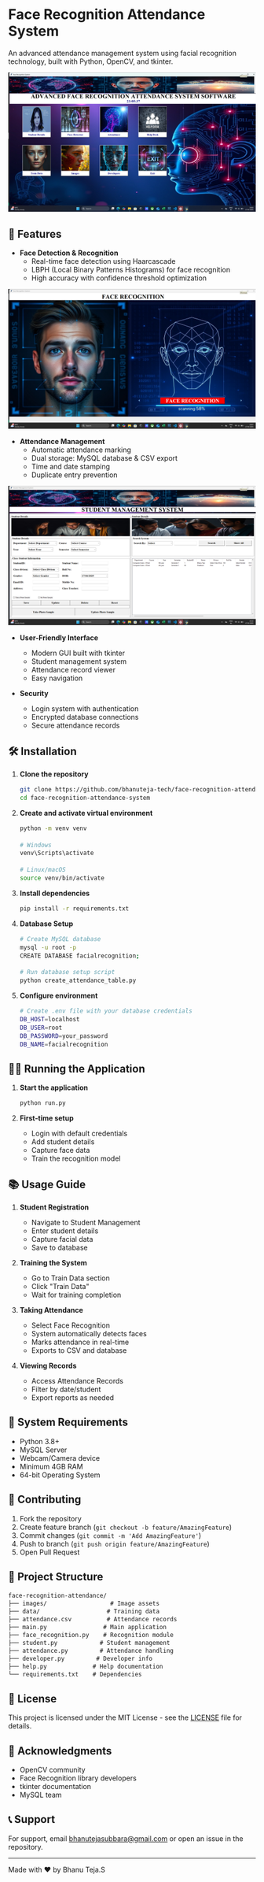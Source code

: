 # Face Recognition Attendance System

An advanced attendance management system using facial recognition technology, built with Python, OpenCV, and tkinter.

![System Demo](images/demo.png)

## 🚀 Features

- **Face Detection & Recognition**
  - Real-time face detection using Haarcascade
  - LBPH (Local Binary Patterns Histograms) for face recognition
  - High accuracy with confidence threshold optimization

![System Demo](images/demo1.png)

- **Attendance Management**
  - Automatic attendance marking
  - Dual storage: MySQL database & CSV export
  - Time and date stamping
  - Duplicate entry prevention

![System Demo](images/Demo2.png)

- **User-Friendly Interface**
  - Modern GUI built with tkinter
  - Student management system
  - Attendance record viewer
  - Easy navigation

- **Security**
  - Login system with authentication
  - Encrypted database connections
  - Secure attendance records

## 🛠️ Installation

1. **Clone the repository**
   ```bash
   git clone https://github.com/bhanuteja-tech/face-recognition-attendance-system.git
   cd face-recognition-attendance-system
   ```

2. **Create and activate virtual environment**
   ```bash
   python -m venv venv
   
   # Windows
   venv\Scripts\activate
   
   # Linux/macOS
   source venv/bin/activate
   ```

3. **Install dependencies**
   ```bash
   pip install -r requirements.txt
   ```

4. **Database Setup**
   ```bash
   # Create MySQL database
   mysql -u root -p
   CREATE DATABASE facialrecognition;
   
   # Run database setup script
   python create_attendance_table.py
   ```

5. **Configure environment**
   ```bash
   # Create .env file with your database credentials
   DB_HOST=localhost
   DB_USER=root
   DB_PASSWORD=your_password
   DB_NAME=facialrecognition
   ```

## 🏃‍♂️ Running the Application

1. **Start the application**
   ```bash
   python run.py
   ```

2. **First-time setup**
   - Login with default credentials
   - Add student details
   - Capture face data
   - Train the recognition model

## 📚 Usage Guide

1. **Student Registration**
   - Navigate to Student Management
   - Enter student details
   - Capture facial data
   - Save to database

2. **Training the System**
   - Go to Train Data section
   - Click "Train Data"
   - Wait for training completion

3. **Taking Attendance**
   - Select Face Recognition
   - System automatically detects faces
   - Marks attendance in real-time
   - Exports to CSV and database

4. **Viewing Records**
   - Access Attendance Records
   - Filter by date/student
   - Export reports as needed

## 🔧 System Requirements

- Python 3.8+
- MySQL Server
- Webcam/Camera device
- Minimum 4GB RAM
- 64-bit Operating System

## 🤝 Contributing

1. Fork the repository
2. Create feature branch (`git checkout -b feature/AmazingFeature`)
3. Commit changes (`git commit -m 'Add AmazingFeature'`)
4. Push to branch (`git push origin feature/AmazingFeature`)
5. Open Pull Request

## 📝 Project Structure

```
face-recognition-attendance/
├── images/                  # Image assets
├── data/                   # Training data
├── attendance.csv          # Attendance records
├── main.py                # Main application
├── face_recognition.py    # Recognition module
├── student.py            # Student management
├── attendance.py         # Attendance handling
├── developer.py         # Developer info
├── help.py             # Help documentation
└── requirements.txt    # Dependencies
```


## 📄 License

This project is licensed under the MIT License - see the [LICENSE](LICENSE) file for details.

## 🙏 Acknowledgments

- OpenCV community
- Face Recognition library developers
- tkinter documentation
- MySQL team

## 📞 Support

For support, email bhanutejasubbara@gmail.com or open an issue in the repository.

---
Made with ❤️ by Bhanu Teja.S 